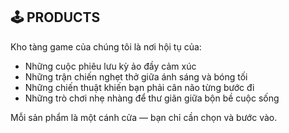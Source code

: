 ## 🕹️ PRODUCTS
Kho tàng game của chúng tôi là nơi hội tụ của:
- Những cuộc phiêu lưu kỳ ảo đầy cảm xúc
- Những trận chiến nghẹt thở giữa ánh sáng và bóng tối
- Những chiến thuật khiến bạn phải cân não từng bước đi
- Những trò chơi nhẹ nhàng để thư giãn giữa bộn bề cuộc sống

Mỗi sản phẩm là một cánh cửa — bạn chỉ cần chọn và bước vào.
